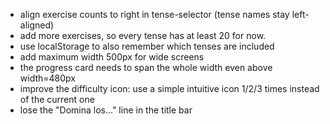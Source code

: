 - align exercise counts to right in tense-selector (tense names stay left-aligned)
- add more exercises, so every tense has at least 20 for now.
- use localStorage to also remember which tenses are included
- add maximum width 500px for wide screens
- the progress card needs to span the whole width even above width=480px
- improve the difficulty icon: use a simple intuitive icon 1/2/3 times instead of the current one
- lose the "Domina los…" line in the title bar

